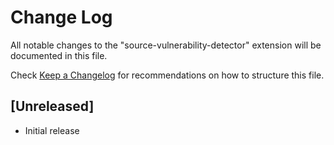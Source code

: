 # Change Log

All notable changes to the "source-vulnerability-detector" extension will be documented in this file.

Check [Keep a Changelog](http://keepachangelog.com/) for recommendations on how to structure this file.

## [Unreleased]

- Initial release